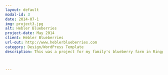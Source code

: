 ```yaml
---
layout: default
modal-id: 3
date: 2014-07-1
img: project3.jpg
alt: Hebler Blueberries
project-date: May 2014
client: Hebler Blueberries
url-out: http://www.heblerblueberries.com
category: Design/WordPress Template
description: This was a project for my family's blueberry farm in Ringgold, LA. 



---
```

